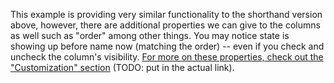 This example is providing very similar functionality to the shorthand version above, however, there are additional properties we can give to the columns as well such as "order" among
other things. You may notice state is showing up before name now (matching the order) -- even if you check and uncheck the column's visibility. <a href="customization/">For more on these properties, check out the "Customization" section</a> (TODO: put in the actual link).

